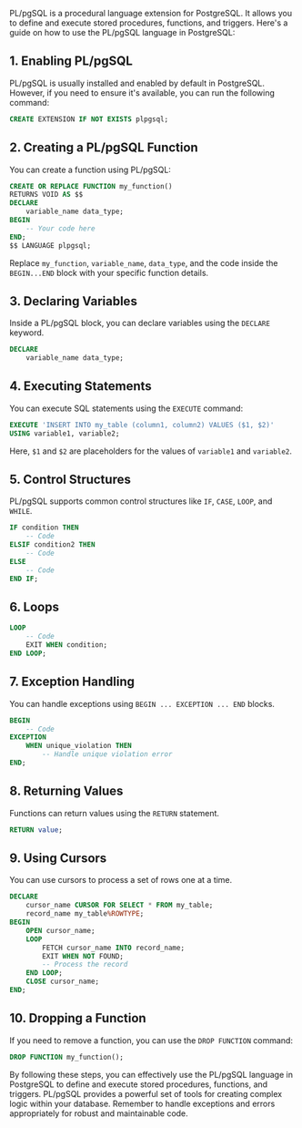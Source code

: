 PL/pgSQL is a procedural language extension for PostgreSQL. It allows you to define and execute stored procedures, functions, and triggers. Here's a guide on how to use the PL/pgSQL language in PostgreSQL:

## 1. **Enabling PL/pgSQL**

PL/pgSQL is usually installed and enabled by default in PostgreSQL. However, if you need to ensure it's available, you can run the following command:

```sql
CREATE EXTENSION IF NOT EXISTS plpgsql;
```

## 2. **Creating a PL/pgSQL Function**

You can create a function using PL/pgSQL:

```sql
CREATE OR REPLACE FUNCTION my_function()
RETURNS VOID AS $$
DECLARE
    variable_name data_type;
BEGIN
    -- Your code here
END;
$$ LANGUAGE plpgsql;
```

Replace `my_function`, `variable_name`, `data_type`, and the code inside the `BEGIN...END` block with your specific function details.

## 3. **Declaring Variables**

Inside a PL/pgSQL block, you can declare variables using the `DECLARE` keyword.

```sql
DECLARE
    variable_name data_type;
```

## 4. **Executing Statements**

You can execute SQL statements using the `EXECUTE` command:

```sql
EXECUTE 'INSERT INTO my_table (column1, column2) VALUES ($1, $2)' 
USING variable1, variable2;
```

Here, `$1` and `$2` are placeholders for the values of `variable1` and `variable2`.

## 5. **Control Structures**

PL/pgSQL supports common control structures like `IF`, `CASE`, `LOOP`, and `WHILE`.

```sql
IF condition THEN
    -- Code
ELSIF condition2 THEN
    -- Code
ELSE
    -- Code
END IF;
```

## 6. **Loops**

```sql
LOOP
    -- Code
    EXIT WHEN condition;
END LOOP;
```

## 7. **Exception Handling**

You can handle exceptions using `BEGIN ... EXCEPTION ... END` blocks.

```sql
BEGIN
    -- Code
EXCEPTION
    WHEN unique_violation THEN
        -- Handle unique violation error
END;
```

## 8. **Returning Values**

Functions can return values using the `RETURN` statement.

```sql
RETURN value;
```

## 9. **Using Cursors**

You can use cursors to process a set of rows one at a time.

```sql
DECLARE
    cursor_name CURSOR FOR SELECT * FROM my_table;
    record_name my_table%ROWTYPE;
BEGIN
    OPEN cursor_name;
    LOOP
        FETCH cursor_name INTO record_name;
        EXIT WHEN NOT FOUND;
        -- Process the record
    END LOOP;
    CLOSE cursor_name;
END;
```

## 10. **Dropping a Function**

If you need to remove a function, you can use the `DROP FUNCTION` command:

```sql
DROP FUNCTION my_function();
```

By following these steps, you can effectively use the PL/pgSQL language in PostgreSQL to define and execute stored procedures, functions, and triggers. PL/pgSQL provides a powerful set of tools for creating complex logic within your database. Remember to handle exceptions and errors appropriately for robust and maintainable code.
